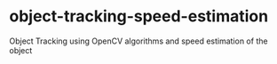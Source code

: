 # object-tracking-speed-estimation
Object Tracking using OpenCV algorithms and speed estimation of the object 
